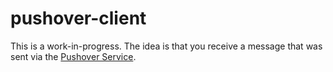 # pushover-client

This is a work-in-progress.   The idea is that you receive a message that was sent via the [Pushover Service](https://pushover.net/).

